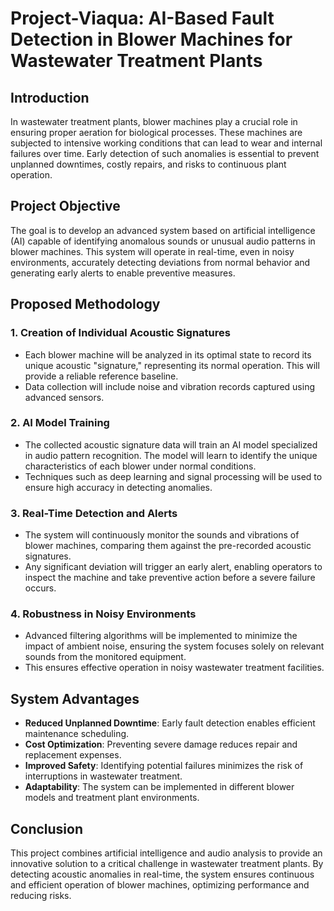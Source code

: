 # Project-Viaqua: AI-Based Fault Detection in Blower Machines for Wastewater Treatment Plants

## Introduction
In wastewater treatment plants, blower machines play a crucial role in ensuring proper aeration for biological processes. These machines are subjected to intensive working conditions that can lead to wear and internal failures over time. Early detection of such anomalies is essential to prevent unplanned downtimes, costly repairs, and risks to continuous plant operation.

## Project Objective
The goal is to develop an advanced system based on artificial intelligence (AI) capable of identifying anomalous sounds or unusual audio patterns in blower machines. This system will operate in real-time, even in noisy environments, accurately detecting deviations from normal behavior and generating early alerts to enable preventive measures.

## Proposed Methodology

### 1. Creation of Individual Acoustic Signatures
- Each blower machine will be analyzed in its optimal state to record its unique acoustic "signature," representing its normal operation. This will provide a reliable reference baseline.
- Data collection will include noise and vibration records captured using advanced sensors.

### 2. AI Model Training
- The collected acoustic signature data will train an AI model specialized in audio pattern recognition. The model will learn to identify the unique characteristics of each blower under normal conditions.
- Techniques such as deep learning and signal processing will be used to ensure high accuracy in detecting anomalies.

### 3. Real-Time Detection and Alerts
- The system will continuously monitor the sounds and vibrations of blower machines, comparing them against the pre-recorded acoustic signatures.
- Any significant deviation will trigger an early alert, enabling operators to inspect the machine and take preventive action before a severe failure occurs.

### 4. Robustness in Noisy Environments
- Advanced filtering algorithms will be implemented to minimize the impact of ambient noise, ensuring the system focuses solely on relevant sounds from the monitored equipment.
- This ensures effective operation in noisy wastewater treatment facilities.

## System Advantages
- **Reduced Unplanned Downtime**: Early fault detection enables efficient maintenance scheduling.
- **Cost Optimization**: Preventing severe damage reduces repair and replacement expenses.
- **Improved Safety**: Identifying potential failures minimizes the risk of interruptions in wastewater treatment.
- **Adaptability**: The system can be implemented in different blower models and treatment plant environments.

## Conclusion
This project combines artificial intelligence and audio analysis to provide an innovative solution to a critical challenge in wastewater treatment plants. By detecting acoustic anomalies in real-time, the system ensures continuous and efficient operation of blower machines, optimizing performance and reducing risks.
